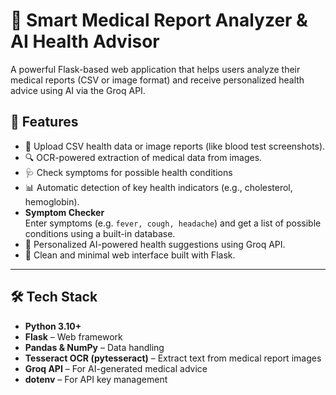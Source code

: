 # 🏥 Smart Medical Report Analyzer & AI Health Advisor

A powerful Flask-based web application that helps users analyze their medical reports (CSV or image format) and receive personalized health advice using AI via the Groq API.


## 🚀 Features

- 📁 Upload CSV health data or image reports (like blood test screenshots).
- 🔍 OCR-powered extraction of medical data from images.
-  🩺 Check symptoms for possible health conditions  
- 📊 Automatic detection of key health indicators (e.g., cholesterol, hemoglobin).
- **Symptom Checker**  
  Enter symptoms (e.g. `fever, cough, headache`) and get a list of possible conditions using a built-in database.
- 🧠 Personalized AI-powered health suggestions using Groq API.
- 🧼 Clean and minimal web interface built with Flask.

---

## 🛠️ Tech Stack

- **Python 3.10+**
- **Flask** – Web framework
- **Pandas & NumPy** – Data handling
- **Tesseract OCR (pytesseract)** – Extract text from medical report images
- **Groq API** – For AI-generated medical advice
- **dotenv** – For API key management
